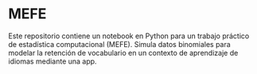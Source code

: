 # MEFE
Este repositorio contiene un notebook en Python para un trabajo práctico de estadística computacional (MEFE).   Simula datos binomiales para modelar la retención de vocabulario en un contexto de aprendizaje de idiomas mediante una app.
